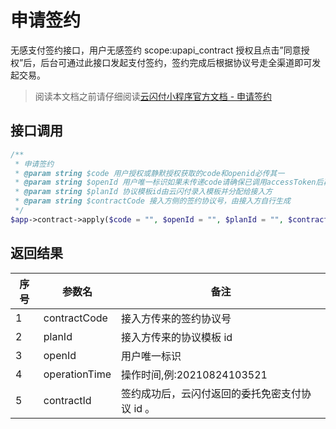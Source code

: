 # 申请签约

无感支付签约接口，用户无感签约 scope:upapi_contract 授权且点击”同意授权”后，后台可通过此接口发起支付签约，签约完成后根据协议号走全渠道即可发起交易。

> 阅读本文档之前请仔细阅读[云闪付小程序官方文档 - 申请签约](https://opentools.95516.com/applet/#/docs/develop/api-backend/payoff?id=_02040502)

## 接口调用

```php
/**
 * 申请签约
 * @param string $code 用户授权或静默授权获取的code和openid必传其一
 * @param string $openId 用户唯一标识如果未传递code请确保已调用accessToken后再调用此接口
 * @param string $planId 协议模板id由云闪付录入模板并分配给接入方
 * @param string $contractCode 接入方侧的签约协议号，由接入方自行生成
 */
$app->contract->apply($code = "", $openId = "", $planId = "", $contractCode = "");

```

## 返回结果

| 序号 | 参数名        | 备注                                           |
| ---- | ------------- | ---------------------------------------------- |
| 1    | contractCode  | 接入方传来的签约协议号                         |
| 2    | planId        | 接入方传来的协议模板 id                        |
| 3    | openId        | 用户唯一标识                                   |
| 4    | operationTime | 操作时间,例:20210824103521                     |
| 5    | contractId    | 签约成功后，云闪付返回的委托免密支付协议 id 。 |

